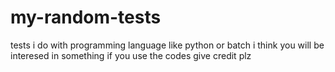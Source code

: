 # my-random-tests
tests i do with programming language like python or batch
i think you will be interesed in something
if you use the codes give credit plz
